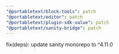 ```yaml
---
"@portabletext/block-tools": patch
"@portabletext/editor": patch
"@portabletext/plugin-sdk-value": patch
"@portabletext/sanity-bridge": patch
---
```


fix(deps): update sanity monorepo to ^4.11.0
